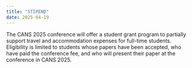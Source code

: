 ```yaml
---
title: "STIPEND"
date: 2025-04-19
---
```


The CANS 2025 conference will offer a student grant program to partially support travel and accommodation expenses for full-time students. 
Eligibility is limited to students whose papers have been accepted, who have paid the conference fee, and who will present their paper at the conference in CANS 2025.
